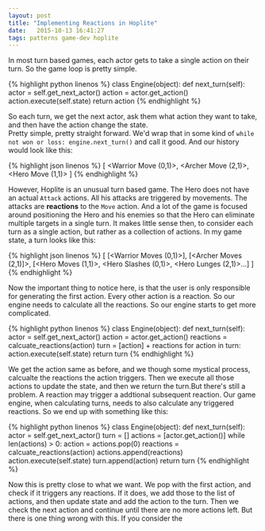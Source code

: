 ```yaml
---
layout: post
title: "Implementing Reactions in Hoplite"
date:   2015-10-13 16:41:27
tags: patterns game-dev hoplite
---
```

In most turn based games, each actor gets to take a single action on their turn.  So the game loop is pretty simple.

{% highlight python linenos %}
class Engine(object):
    def next_turn(self):
        actor = self.get_next_actor()
        action = actor.get_action()
        action.execute(self.state)
        return action
{% endhighlight %}

So each turn, we get the next actor, ask them what action they want to take, and then have the action change the state.  
Pretty simple, pretty straight forward.  We'd wrap that in some kind of `while not won or loss: engine.next_turn()` and 
call it good.  And our history would look like this:

{% highlight json linenos %}
[ 
  <Warrior Move (0,1)>,
  <Archer Move (2,1)>,
  <Hero Move (1,1)>
]
{% endhighlight %}

    

However, Hoplite is an unusual turn based game.  The Hero does not have an actual `Attack` actions.  All his attacks are 
triggered by movements.  The attacks are **reactions** to the `Move` action.  And a lot of the game is focused around 
positioning the Hero and his enemies so that the Hero can eliminate multiple targets in a single turn.  It makes little 
sense then, to consider each turn as a single action, but rather as a collection of actions.  In my game state, a turn 
looks like this:

{% highlight json linenos %}
[
  [<Warrior Moves (0,1)>],
  [<Archer Moves (2,1)]>,
  [<Hero Moves (1,1)>, <Hero Slashes (0,1)>, <Hero Lunges (2,1)>...]
]
{% endhighlight %}

Now the important thing to notice here, is that the user is only responsible for generating the first action.  Every 
other action is a reaction.  So our engine needs to calculate all the reactions.  So our engine starts to get more 
complicated.

{% highlight python linenos %}
class Engine(object):
    def next_turn(self):
        actor = self.get_next_actor()
        action = actor.get_action()
        reactions = calcuate_reactions(action)
        turn = [action] + reactions
        for action in turn:
            action.execute(self.state)
        return turn
{% endhighlight %}

We get the action same as before, and we though some mystical process, calcualte the reactions the action triggers.
Then we execute all those actions to update the state, and then we return the turn.But there's still a problem.  A 
reaction may trigger a addtional subsequent reaction.  Our game engine, when calculating turns, needs to also calculate 
any triggered reactions.  So we end up with something like this:

{% highlight python linenos %}
class Engine(object):
    def next_turn(self):
        actor = self.get_next_actor()
        turn = []
        actions = [actor.get_action()]
        while len(actions) > 0:
            action = actions.pop(0)
            reactions = calcuate_reactions(action)
            actions.append(reactions)
            action.execute(self.state)
            turn.append(action)
        return turn
{% endhighlight %}

Now this is pretty close to what we want.  We pop with the first action, and check if it triggers any reactions.  If 
it does, we add those to the list of actions, and then update state and add the action to the turn.  Then we check the 
next action and continue until there are no more actions left.  But there is one thing wrong with this.  If you consider
the

